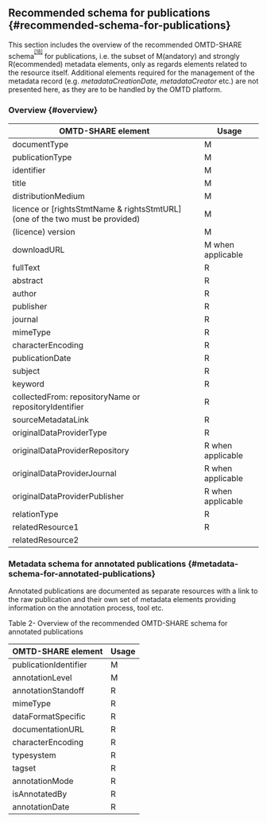 ## ​Recommended schema for publications {#recommended-schema-for-publications}

This section includes the overview of the recommended OMTD-SHARE schema<sup><sup id="916464963798167-footnote-ref-18"><a href="#916464963798167-footnote-18">[18]</a></sup></sup> for publications, i.e. the subset of M(andatory) and strongly R(ecommended) metadata elements, only as regards elements related to the resource itself. Additional elements required for the management of the metadata record (e.g. _metadataCreationDate, metadataCreator_ etc.) are not presented here, as they are to be handled by the OMTD platform.

### Overview {#overview}

| OMTD-SHARE element | Usage |
| --- | --- |
| documentType | M |
| publicationType | M |
| identifier | M |
| title | M |
| distributionMedium | M |
| licence or [rightsStmtName &amp; rightsStmtURL] (one of the two must be provided) | M |
| (licence) version | Μ |
| downloadURL | Μ when applicable |
| fullText | R |
| abstract | R |
| author | R |
| publisher | R |
| journal | R |
| mimeType | R |
| characterEncoding | R |
| publicationDate | R |
| subject | R |
| keyword | R |
| collectedFrom: repositoryName or repositoryIdentifier | R |
| sourceMetadataLink | R |
| originalDataProviderType | R |
| originalDataProviderRepository | R when applicable |
| originalDataProviderJournal | R when applicable |
| originalDataProviderPublisher | R when applicable |
| relationType | R |
| relatedResource1 | R |
| relatedResource2 |  |

### Metadata schema for annotated publications {#metadata-schema-for-annotated-publications}

Annotated publications are documented as separate resources with a link to the raw publication and their own set of metadata elements providing information on the annotation process, tool etc.

Table 2- Overview of the recommended OMTD-SHARE schema for annotated publications

| OMTD-SHARE element | Usage |
| --- | --- |
| publicationIdentifier | M |
| annotationLevel | M |
| annotationStandoff | R |
| mimeType | R |
| dataFormatSpecific | R |
| documentationURL | R |
| characterEncoding | R |
| typesystem | R |
| tagset | R |
| annotationMode | R |
| isAnnotatedBy | R |
| annotationDate | R |

[^18]: The full OMTD-SHARE schema is documented at: